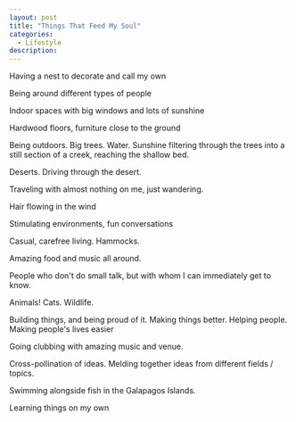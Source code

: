 ```yaml
---
layout: post
title: "Things That Feed My Soul"
categories:
  - Lifestyle
description:
---
```


Having a nest to decorate and call my own

Being around different types of people

Indoor spaces with big windows and lots of sunshine

Hardwood floors, furniture close to the ground

Being outdoors. Big trees. Water. Sunshine filtering through the trees into a still section of a creek, reaching the shallow bed.

Deserts. Driving through the desert.

Traveling with almost nothing on me, just wandering.

Hair flowing in the wind

Stimulating environments, fun conversations

Casual, carefree living. Hammocks.

Amazing food and music all around.

People who don't do small talk, but with whom I can immediately get to know.

Animals! Cats. Wildlife.

Building things, and being proud of it. Making things better. Helping people. Making people's lives easier

Going clubbing with amazing music and venue.

Cross-pollination of ideas. Melding together ideas from different fields / topics.

Swimming alongside fish in the Galapagos Islands.

Learning things on my own